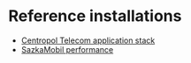 # Reference installations

-   [Centropol Telecom application stack](Reference-installations/Centropol-Telecom-application-stack)
-   [SazkaMobil performance](Reference-installations/SazkaMobil-performance)
